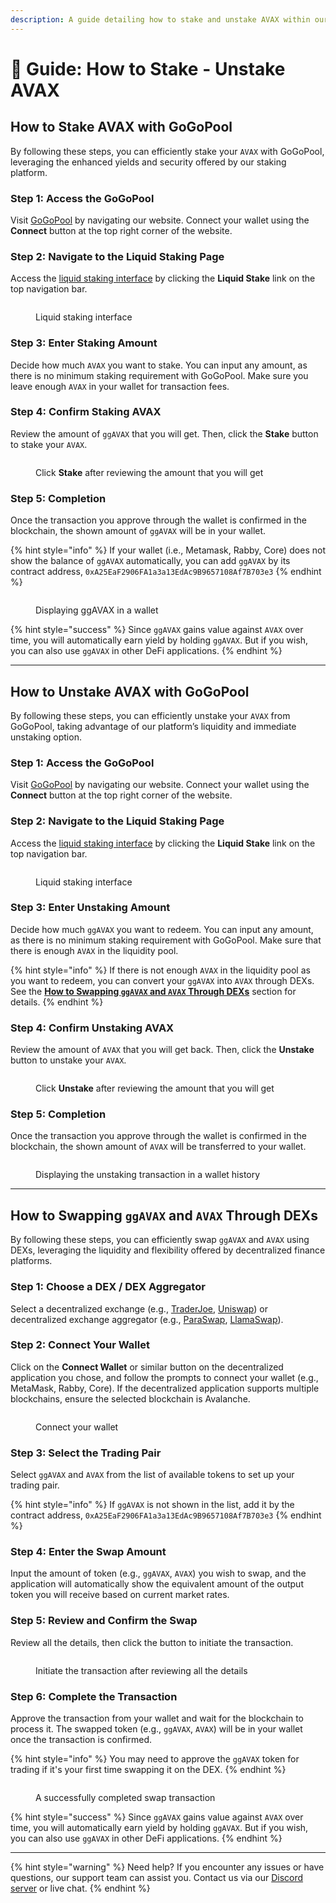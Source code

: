 ```yaml
---
description: A guide detailing how to stake and unstake AVAX within our platform.
---
```


# 📘 Guide: How to Stake - Unstake AVAX

## How to Stake AVAX with GoGoPool

By following these steps, you can efficiently stake your `AVAX` with GoGoPool, leveraging the enhanced yields and security offered by our staking platform.

### Step 1: **Access the GoGoPool**

Visit [GoGoPool](https://app.gogopool.com/) by navigating our website. Connect your wallet using the **Connect** button at the top right corner of the website.

### Step 2: **Navigate to the Liquid Staking Page**

Access the [liquid staking interface](https://app.gogopool.com/liquid-staking/) by clicking the **Liquid Stake** link on the top navigation bar.

<figure><img src="../.gitbook/assets/staking.png" alt=""><figcaption><p>Liquid staking interface</p></figcaption></figure>

### Step 3: **Enter Staking Amount**

Decide how much `AVAX` you want to stake. You can input any amount, as there is no minimum staking requirement with GoGoPool. Make sure you leave enough `AVAX` in your wallet for transaction fees.

### Step 4: Confirm Staking AVAX

Review the amount of `ggAVAX` that you will get. Then, click the **Stake** button to stake your `AVAX`.

<figure><img src="../.gitbook/assets/staking_input.png" alt=""><figcaption><p>Click <strong>Stake</strong> after reviewing the amount that you will get</p></figcaption></figure>

### Step 5: Completion

Once the transaction you approve through the wallet is confirmed in the blockchain, the shown amount of `ggAVAX` will be in your wallet.

{% hint style="info" %}
If your wallet (i.e., Metamask, Rabby, Core) does not show the balance of `ggAVAX` automatically, you can add `ggAVAX` by its contract address, `0xA25EaF2906FA1a3a13EdAc9B9657108Af7B703e3`
{% endhint %}

<figure><img src="../.gitbook/assets/image (10).png" alt=""><figcaption><p>Displaying ggAVAX in a wallet</p></figcaption></figure>



{% hint style="success" %}
Since `ggAVAX` gains value against `AVAX` over time, you will automatically earn yield by holding `ggAVAX`. But if you wish, you can also use `ggAVAX` in other DeFi applications.
{% endhint %}

***

## How to Unstake AVAX with GoGoPool

By following these steps, you can efficiently unstake your `AVAX` from GoGoPool, taking advantage of our platform’s liquidity and immediate unstaking option.

### Step 1: **Access the GoGoPool**

Visit [GoGoPool](https://app.gogopool.com/) by navigating our website. Connect your wallet using the **Connect** button at the top right corner of the website.

### Step 2: **Navigate to the Liquid Staking Page**

Access the [liquid staking interface](https://app.gogopool.com/liquid-staking/) by clicking the **Liquid Stake** link on the top navigation bar.

<figure><img src="../.gitbook/assets/unstaking.png" alt=""><figcaption><p>Liquid staking interface</p></figcaption></figure>

### Step 3: **Enter Unstaking Amount**

Decide how much `ggAVAX` you want to redeem. You can input any amount, as there is no minimum staking requirement with GoGoPool. Make sure that there is enough `AVAX` in the liquidity pool.

{% hint style="info" %}
If there is not enough `AVAX` in the liquidity pool as you want to redeem, you can convert your `ggAVAX` into `AVAX` through DEXs. See the [**How to Swapping `ggAVAX` and `AVAX` Through DEXs**](guide-how-to-stake-unstake-avax.md#how-to-swapping-ggavax-and-avax-through-dexs) section for details.
{% endhint %}

### Step 4: Confirm Unstaking AVAX

Review the amount of `AVAX` that you will get back. Then, click the **Unstake** button to unstake your `AVAX`.

<figure><img src="../.gitbook/assets/unstaking_input.png" alt=""><figcaption><p>Click <strong>Unstake</strong> after reviewing the amount that you will get</p></figcaption></figure>

### Step 5: Completion

Once the transaction you approve through the wallet is confirmed in the blockchain, the shown amount of `AVAX` will be transferred to your wallet.

<figure><img src="../.gitbook/assets/image (16).png" alt=""><figcaption><p>Displaying the unstaking transaction in a wallet history</p></figcaption></figure>

***

## How to Swapping `ggAVAX` and `AVAX` Through DEXs

By following these steps, you can efficiently swap `ggAVAX` and `AVAX` using DEXs, leveraging the liquidity and flexibility offered by decentralized finance platforms.

### Step 1: **Choose a DEX / DEX Aggregator**

Select a decentralized exchange (e.g., [TraderJoe](https://traderjoexyz.com/), [Uniswap](https://app.uniswap.org/swap?chain=avalanche)) or decentralized exchange aggregator (e.g., [ParaSwap](https://app.paraswap.io/), [LlamaSwap](https://swap.defillama.com/?chain=avax\&from=0x0000000000000000000000000000000000000000\&to=0xa25eaf2906fa1a3a13edac9b9657108af7b703e3)).

### Step 2: Connect Your Wallet

Click on the **Connect Wallet** or similar button on the decentralized application you chose, and follow the prompts to connect your wallet (e.g., MetaMask, Rabby, Core). If the decentralized application supports multiple blockchains, ensure the selected blockchain is Avalanche.

<figure><img src="../.gitbook/assets/image (17).png" alt=""><figcaption><p>Connect your wallet</p></figcaption></figure>

### Step 3: Select the Trading Pair

Select `ggAVAX` and `AVAX` from the list of available tokens to set up your trading pair.

{% hint style="info" %}
If `ggAVAX` is not shown in the list, add it by the contract address, `0xA25EaF2906FA1a3a13EdAc9B9657108Af7B703e3`
{% endhint %}

### Step 4: Enter the Swap Amount

Input the amount of token (e.g., `ggAVAX`, `AVAX`) you wish to swap, and the application will automatically show the equivalent amount of the output token you will receive based on current market rates.

### **Step 5: Review and Confirm the Swap**

Review all the details, then click the button to initiate the transaction.

<figure><img src="../.gitbook/assets/image (18).png" alt=""><figcaption><p>Initiate the transaction after reviewing all the details</p></figcaption></figure>

### **Step 6: Complete the Transaction**

Approve the transaction from your wallet and wait for the blockchain to process it. The swapped token (e.g., `ggAVAX`, `AVAX`) will be in your wallet once the transaction is confirmed.

{% hint style="info" %}
You may need to approve the `ggAVAX` token for trading if it's your first time swapping it on the DEX.
{% endhint %}

<figure><img src="../.gitbook/assets/image (19).png" alt=""><figcaption><p>A successfully completed swap transaction</p></figcaption></figure>

{% hint style="success" %}
Since `ggAVAX` gains value against `AVAX` over time, you will automatically earn yield by holding `ggAVAX`. But if you wish, you can also use `ggAVAX` in other DeFi applications.
{% endhint %}

***

{% hint style="warning" %}
Need help? If you encounter any issues or have questions, our support team can assist you. Contact us via our [Discord server](https://discord.com/invite/4fNtjkyuNw) or live chat.
{% endhint %}
